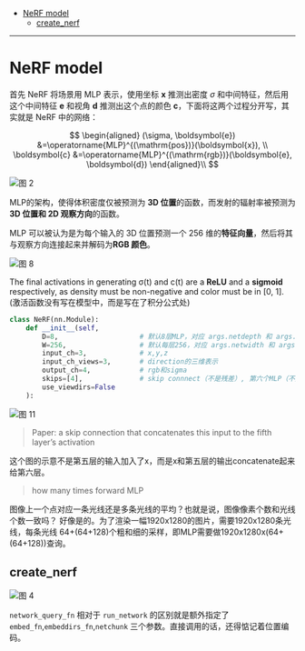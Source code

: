 - [NeRF model](#nerf-model)
  - [create\_nerf](#create_nerf)
---



# NeRF model


首先 NeRF 将场景用 MLP 表示，使用坐标 $\boldsymbol{x}$ 推测出密度 $\sigma$ 和中间特征，然后用这个中间特征 $\boldsymbol{e}$ 和视角 $\boldsymbol{d}$ 推测出这个点的颜色 $\boldsymbol{c}$，下面将这两个过程分开写，其实就是 NeRF 中的网络：

$$
\begin{aligned} (\sigma, \boldsymbol{e}) &=\operatorname{MLP}^{(\mathrm{pos})}(\boldsymbol{x}), \\ \boldsymbol{c} &=\operatorname{MLP}^{(\mathrm{rgb})}(\boldsymbol{e}, \boldsymbol{d}) \end{aligned}\\
$$

![图 2](../images/093cbe95a5eabf5685a649913018b32ba5f5b14493e704cba43cca7aaa8b7cfb.png)  

MLP的架构，使得体积密度仅被预测为 **3D 位置**的函数，而发射的辐射率被预测为 **3D 位置和 2D 观察方向**的函数。

MLP 可以被认为是为每个输入的 3D 位置预测一个 256 维的**特征向量**，然后将其与观察方向连接起来并解码为**RGB 颜色**。


![图 8](../images/3ae31f519d1d3fc3ae0b5b24d8dbbf0af67c89b67b819024546d9b461caf5c23.png)  




The final activations in generating σ(t) and c(t) are a **ReLU** and a **sigmoid** respectively, as density must be non-negative and color must be in [0, 1]. (激活函数没有写在模型中，而是写在了积分公式处)

```python
class NeRF(nn.Module):
    def __init__(self, 
        D=8,                    # 默认8层MLP，对应 args.netdepth 和 args.netdepth_fine
        W=256,                  # 默认每层256，对应 args.netwidth 和 args.netwidth_fine
        input_ch=3,             # x,y,z
        input_ch_views=3,       # direction的三维表示
        output_ch=4,            # rgb和sigma
        skips=[4],              # skip connnect（不是残差）, 第六个MLP（不是第4，第5）
        use_viewdirs=False 
    ):
```

![图 11](../images/362834bb2aef579ae8ef60154b54951ba9058c268e9ba4fb6a3cbaf415fdccc0.png)  

> Paper: a skip connection that concatenates this input to the fifth layer’s activation

这个图的示意不是第五层的输入加入了x，而是x和第五层的输出concatenate起来给第六层。

> how many times forward MLP

图像上一个点对应一条光线还是多条光线的平均？也就是说，图像像素个数和光线个数一致吗？
好像是的。为了渲染一幅1920x1280的图片，需要1920x1280条光线，每条光线 64+(64+128)个粗和细的采样，即MLP需要做1920x1280x(64+(64+128))查询。

## create_nerf

![图 4](../images/7efe5124adc88aee91b5e3d382362233b7b3b49de3b5d605e498a957937f4e2f.png)  


`network_query_fn` 相对于 `run_network` 的区别就是额外指定了 `embed_fn`,`embeddirs_fn`,`netchunk` 三个参数。直接调用的话，还得惦记着位置编码。